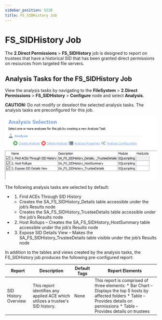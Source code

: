 ```yaml
---
sidebar_position: 5228
title: FS_SIDHistory Job
---
```


# FS\_SIDHistory Job

The **2.Direct Permissions** > **FS\_SIDHistory** job is designed to report on trustees that have a historical SID that has been granted direct permissions on resources from targeted file servers.

## Analysis Tasks for the FS\_SIDHistory Job

View the analysis tasks by navigating to the **FileSystem** > **2.Direct Permissions** > **FS\_SIDHistory** > **Configure** node and select **Analysis**.

**CAUTION:** Do not modify or deselect the selected analysis tasks. The analysis tasks are preconfigured for this job.

![Analysis Tasks for the FS_SIDHistory Job](../../../../../../../static/images/AccessAnalyzer_12.0/Content/Resources/Images/EnterpriseAuditor/Solutions/FileSystem/DirectPermissions/SIDHistoryAnalysis.png "Analysis Tasks for the FS_SIDHistory Job")

The following analysis tasks are selected by default:

* 1. Find ACEs Through SID History

  * Creates the SA\_FS\_SIDHistory\_Details table accessible under the job’s Results node
  * Creates the SA\_FS\_SIDHistory\_TrusteeDetails table accessible under the job’s Results node
* 2. Host Rollups – Creates the SA\_FS\_SIDHistory\_HostSummary table accessible under the job’s Results node
* 3. Expose SID Details View – Makes the SA\_FS\_SIDHistory\_TrusteeDetails table visible under the job’s Results node

In addition to the tables and views created by the analysis tasks, the FS\_SIDHistory job produces the following pre-configured report:

| Report | Description | Default Tags | Report Elements |
| --- | --- | --- | --- |
| SID History Overview | This report identifies any applied ACE which utilizes a trustee's SID history. | None | This report is comprised of three elements:   * Bar Chart – Displays the top 5 hosts by affected folders * Table – Provides details on permissions * Table – Provides details on trustees |